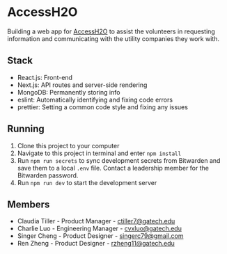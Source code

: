 # AccessH2O

Building a web app for [AccessH2O](https://www.accessh2o.org/) to assist the volunteers in requesting information and communicating with the utility companies they work with.

## Stack

- React.js: Front-end
- Next.js: API routes and server-side rendering
- MongoDB: Permanently storing info
- eslint: Automatically identifying and fixing code errors
- prettier: Setting a common code style and fixing any issues

## Running

1. Clone this project to your computer
2. Navigate to this project in terminal and enter `npm install`
3. Run `npm run secrets` to sync development secrets from Bitwarden and save them to a local `.env` file. Contact a leadership member for the Bitwarden password.
4. Run `npm run dev` to start the development server 


## Members

- Claudia Tiller - Product Manager - ctiller7@gatech.edu
- Charlie Luo - Engineering Manager - cvxluo@gatech.edu
- Singer Cheng - Product Designer - singerc79@gmail.com 
- Ren Zheng - Product Designer - rzheng11@gatech.edu